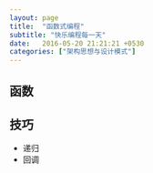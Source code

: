 ```yaml
---
layout: page
title:  "函数式编程"
subtitle: "快乐编程每一天"
date:   2016-05-20 21:21:21 +0530
categories: ["架构思想与设计模式"]
---
```


## 函数

## 技巧

- 递归
- 回调